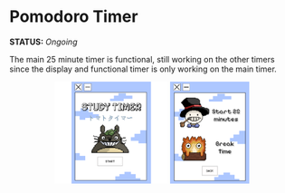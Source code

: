 # Pomodoro Timer  

**STATUS:** *Ongoing*  

The main 25 minute timer is functional, still working on the other timers since the display and functional timer is only working on the main timer.  

<p align="center">
  <img src="https://github.com/viio00/Pomodoro/blob/main/images/MAIN.png" alt="main" width="200">
  <img src="https://github.com/viio00/Pomodoro/blob/main/images/PAGE2.png" alt="main" width="140">
</p>
